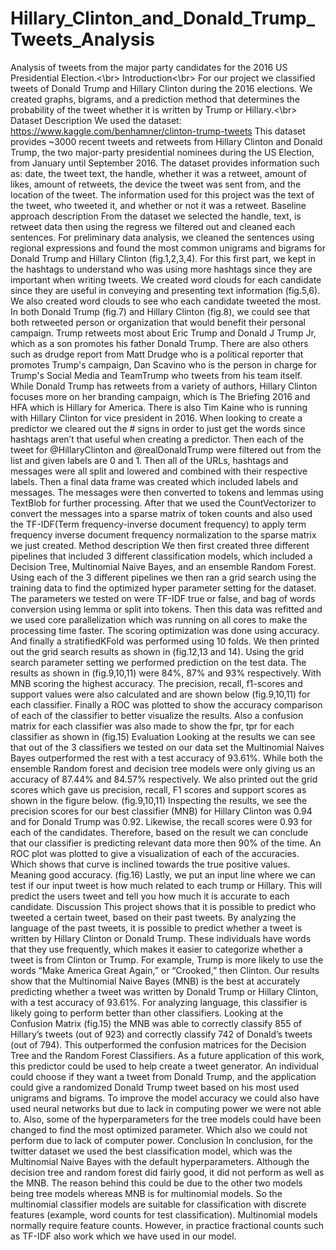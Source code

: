 # Hillary_Clinton_and_Donald_Trump_Tweets_Analysis
Analysis of tweets from the major party candidates for the 2016 US Presidential Election.<\br>
Introduction<\br>
For our project we classified tweets of Donald Trump and Hillary Clinton during the 2016
elections. We created graphs, bigrams, and a prediction method that determines the probability of
the tweet whether it is written by Trump or Hillary.<\br>
Dataset Description
We used the dataset: https://www.kaggle.com/benhamner/clinton-trump-tweets
This dataset provides ~3000 recent tweets and retweets from Hillary Clinton and Donald Trump,
the two major-party presidential nominees during the US Election, from January until September
2016.
The dataset provides information such as: date, the tweet text, the handle, whether it was a
retweet, amount of likes, amount of retweets, the device the tweet was sent from, and the
location of the tweet. The information used for this project was the text of the tweet, who
tweeted it, and whether or not it was a retweet.
Baseline approach description
From the dataset we selected the handle, text, is retweet data then using the regress we filtered
out and cleaned each sentences. For preliminary data analysis, we cleaned the sentences using
regional expressions and found the most common unigrams and bigrams for Donald Trump and
Hillary Clinton (fig.1,2,3,4). For this first part, we kept in the hashtags to understand who was
using more hashtags since they are important when writing tweets. We created word clouds for
each candidate since they are useful in conveying and presenting text information (fig.5,6).
We also created word clouds to see who each candidate tweeted the most. In both Donald Trump
(fig.7) and Hillary Clinton (fig.8), we could see that both retweeted person or organization that
would benefit their personal campaign. Trump retweets most about Eric Trump and Donald J
Trump Jr, which as a son promotes his father Donald Trump. There are also others such as
drudge report from Matt Drudge who is a political reporter that promotes Trump's campaign,
Dan Scavino who is the person in charge for Trump's Social Media and TeamTrump who tweets
from his team itself. While Donald Trump has retweets from a variety of authors, Hillary Clinton
focuses more on her branding campaign, which is The Briefing 2016 and HFA which is Hillary
for America. There is also Tim Kaine who is running with Hillary Clinton for vice president in
2016.
When looking to create a predictor we cleared out the # signs in order to just get the words since
hashtags aren’t that useful when creating a predictor. Then each of the tweet for @HillaryClinton
and @realDonaldTrump were filtered out from the list and given labels are 0 and 1.
Then all of the URLs, hashtags and messages were all split and lowered and combined with their
respective labels. Then a final data frame was created which included labels and messages.
The messages were then converted to tokens and lemmas using TextBlob for further processing.
After that we used the CountVectorizer to convert the messages into a sparse matrix of token
counts and also used the TF-IDF(Term frequency-inverse document frequency) to apply term
frequency inverse document frequency normalization to the sparse matrix we just created.
Method description
We then first created three different pipelines that included 3 different classification models,
which included a Decision Tree, Multinomial Naive Bayes, and an ensemble Random Forest.
Using each of the 3 different pipelines we then ran a grid search using the training data to find
the optimized hyper parameter setting for the dataset. The parameters we tested on were TF-IDF
true or false, and bag of words conversion using lemma or split into tokens. Then this data was
refitted and we used core parallelization which was running on all cores to make the processing
time faster. The scoring optimization was done using accuracy. And finally a stratifiedKFold was
performed using 10 folds.
We then printed out the grid search results as shown in (fig.12,13 and 14). Using the grid search
parameter setting we performed prediction on the test data. The results as shown in (fig.9,10,11)
were 84%, 87% and 93% respectively. With MNB scoring the highest accuracy. The precision,
recall, f1-scores and support values were also calculated and are shown below (fig.9,10,11) for
each classifier.
Finally a ROC was plotted to show the accuracy comparison of each of the classifier to better
visualize the results. Also a confusion matrix for each classifier was also made to show the fpr,
tpr for each classifier as shown in (fig.15)
Evaluation
Looking at the results we can see that out of the 3 classifiers we tested on our data set the
Multinomial Naives Bayes outperformed the rest with a test accuracy of 93.61%. While both the
ensemble Random forest and decision tree models were only giving us an accuracy of 87.44%
and 84.57% respectively. We also printed out the grid scores which gave us precision, recall, F1
scores and support scores as shown in the figure below. (fig.9,10,11)
Inspecting the results, we see the precision scores for our best classifier (MNB) for Hillary
Clinton was 0.94 and for Donald Trump was 0.92. Likewise, the recall scores were 0.93 for each
of the candidates. Therefore, based on the result we can conclude that our classifier is predicting
relevant data more then 90% of the time.
An ROC plot was plotted to give a visualization of each of the accuracies. Which shows that
curve is inclined towards the true positive values. Meaning good accuracy. (fig.16)
Lastly, we put an input line where we can test if our input tweet is how much related to each
trump or Hillary. This will predict the users tweet and tell you how much it is accurate to each
candidate.
Discussion
This project shows that it is possible to predict who tweeted a certain tweet, based on their past
tweets. By analyzing the language of the past tweets, it is possible to predict whether a tweet is
written by Hillary Clinton or Donald Trump. These individuals have words that they use
frequently, which makes it easier to categorize whether a tweet is from Clinton or Trump. For
example, Trump is more likely to use the words “Make America Great Again,” or “Crooked,”
then Clinton.
Our results show that the Multinomial Naive Bayes (MNB) is the best at accurately predicting
whether a tweet was written by Donald Trump or Hillary Clinton, with a test accuracy of
93.61%. For analyzing language, this classifier is likely going to perform better than other
classifiers. Looking at the Confusion Matrix (fig.15) the MNB was able to correctly classify 855
of Hillary’s tweets (out of 923) and correctly classify 742 of Donald’s tweets (out of 794). This
outperformed the confusion matrices for the Decision Tree and the Random Forest Classifiers.
As a future application of this work, this predictor could be used to help create a tweet generator.
An individual could choose if they want a tweet from Donald Trump, and the application could
give a randomized Donald Trump tweet based on his most used unigrams and bigrams.
To improve the model accuracy we could also have used neural networks but due to lack in
computing power we were not able to. Also, some of the hyperparameters for the tree models
could have been changed to find the most optimized parameter. Which also we could not
perform due to lack of computer power.
Conclusion
In conclusion, for the twitter dataset we used the best classification model, which was the
Multinomial Naive Bayes with the default hyperparameters. Although the decision tree and
random forest did fairly good, it did not perform as well as the MNB. The reason behind this
could be due to the other two models being tree models whereas MNB is for multinomial
models. So the multinomial classifier models are suitable for classification with discrete features
(example, word counts for test classification). Multinomial models normally require feature
counts. However, in practice fractional counts such as TF-IDF also work which we have used in
our model.

